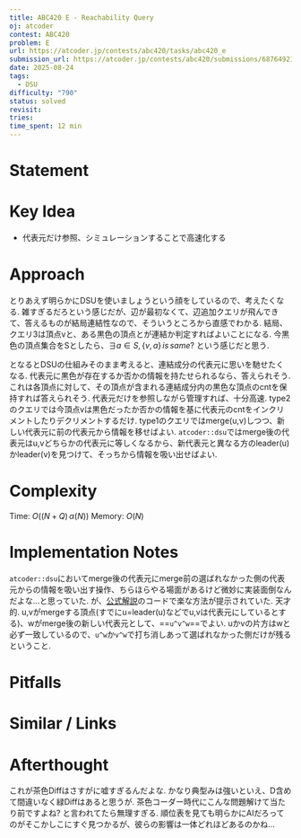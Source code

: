 ```yaml
---
title: ABC420 E - Reachability Query
oj: atcoder
contest: ABC420
problem: E
url: https://atcoder.jp/contests/abc420/tasks/abc420_e
submission_url: https://atcoder.jp/contests/abc420/submissions/68764921
date: 2025-08-24
tags:
  - DSU
difficulty: "790"
status: solved
revisit:
tries:
time_spent: 12 min
---
```


# Statement

# Key Idea
- 代表元だけ参照、シミュレーションすることで高速化する
# Approach
とりあえず明らかにDSUを使いましょうという顔をしているので、考えたくなる. 雑すぎるだろという感じだが、辺が最初なくて、辺追加クエリが飛んできて、答えるものが結局連結性なので、そういうところから直感でわかる.
結局、クエリ3は頂点vと、ある黒色の頂点とが連結か判定すればよいことになる. 今黒色の頂点集合をSとしたら、$\exists a \in S, \{v,a\}\, is\, same?$ という感じだと思う.

となるとDSUの仕組みそのまま考えると、連結成分の代表元に思いを馳せたくなる. 代表元に黒色が存在するか否かの情報を持たせられるなら、答えられそう.
これは各頂点に対して、その頂点が含まれる連結成分内の黒色な頂点のcntを保持すれば答えられそう. 代表元だけを参照しながら管理すれば、十分高速.
type2のクエリでは今頂点vは黒色だったか否かの情報を基に代表元のcntをインクリメントしたりデクリメントするだけ.
type1のクエリではmerge(u,v)しつつ、新しい代表元に前の代表元から情報を移せばよい. `atcoder::dsu`ではmerge後の代表元はu,vどちらかの代表元に等しくなるから、新代表元と異なる方のleader(u)かleader(v)を見つけて、そっちから情報を吸い出せばよい.
# Complexity
Time: $O((N+Q)\, \alpha(N))$
Memory: $O(N)$
# Implementation Notes
`atcoder::dsu`においてmerge後の代表元にmerge前の選ばれなかった側の代表元からの情報を吸い出す操作、ちらほらやる場面があるけど微妙に実装面倒なんだよな…と思っていた. が、[公式解説](https://atcoder.jp/contests/abc420/editorial/13740)のコードで楽な方法が提示されていた. 天才的.
u,vがmergeする頂点(すでにu=leader(u)などでu,vは代表元にしているとする)、wがmerge後の新しい代表元として、==`u^v^w`==でよい.
uかvの片方はwと必ず一致しているので、`u^w`か`v^w`で打ち消しあって選ばれなかった側だけが残るということ.
# Pitfalls

# Similar / Links

# Afterthought
これが茶色Diffはさすがに嘘すぎるんだよな. かなり典型みは強いといえ、D含めて間違いなく緑Diffはあると思うが. 茶色コーダー時代にこんな問題解けて当たり前ですよね? と言われてたら無理すぎる.
順位表を見ても明らかにAIだろってのがそこかしこにすぐ見つかるが、彼らの影響は一体どれほどあるのかね…